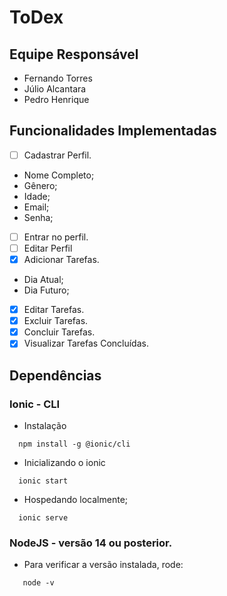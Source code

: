 # ToDex

## Equipe Responsável

- Fernando Torres
- Júlio Alcantara
- Pedro Henrique

## Funcionalidades Implementadas

- [ ] Cadastrar Perfil.   
- Nome Completo;
- Gênero;
- Idade;
- Email;
- Senha;   
- [ ] Entrar no perfil.
- [ ] Editar Perfil
- [X] Adicionar Tarefas.
- Dia Atual;
- Dia Futuro;
- [X] Editar Tarefas.
- [X] Excluir Tarefas.
- [X] Concluir Tarefas.
- [X] Visualizar Tarefas Concluídas.

## Dependências

### Ionic - CLI
- Instalação 
```
  npm install -g @ionic/cli
```
- Inicializando o ionic
```
  ionic start
```
- Hospedando localmente;
```
  ionic serve
```

### NodeJS - versão 14 ou posterior.
- Para verificar a versão instalada, rode:
```
   node -v
```

